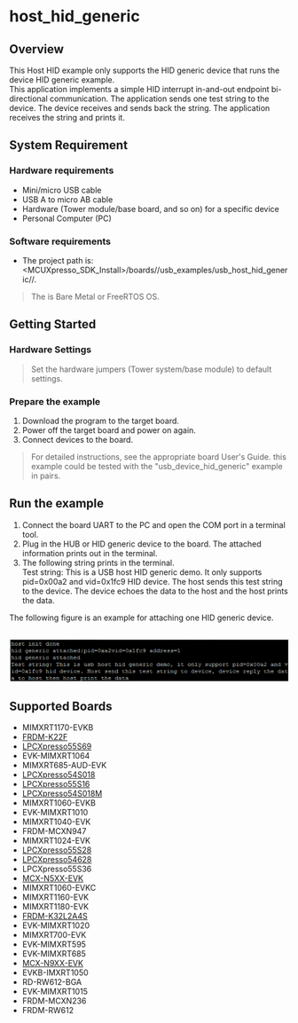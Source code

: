 # host_hid_generic



## Overview

This Host HID example only supports the HID generic device that runs the device HID generic example. 
<br> This application implements a simple HID interrupt in-and-out endpoint bi-directional communication.
The application sends one test string to the device. The device receives and sends back the string. The application receives the string and prints it.

## System Requirement

### Hardware requirements

- Mini/micro USB cable
- USB A to micro AB cable
- Hardware (Tower module/base board, and so on) for a specific device
- Personal Computer (PC)


### Software requirements

- The project path is: 
<br> <MCUXpresso_SDK_Install>/boards/<board>/usb_examples/usb_host_hid_generic/<rtos>/<toolchain>.
> The <rtos> is Bare Metal or FreeRTOS OS.


## Getting Started

### Hardware Settings

> Set the hardware jumpers (Tower system/base module) to default settings.


### Prepare the example 

1.  Download the program to the target board.
2.  Power off the target board and power on again.
3.  Connect devices to the board.

> For detailed instructions, see the appropriate board User's Guide.
> this example could be tested with the "usb_device_hid_generic" example in pairs.

## Run the example

1.  Connect the board UART to the PC and open the COM port in a terminal tool.
2.  Plug in the HUB or HID generic device to the board. The attached information prints out in the terminal.
3.  The following string prints in the terminal.
<br>  Test string: This is a USB host HID generic demo. It only supports pid=0x00a2 and vid=0x1fc9 HID device. 
The host sends this test string to the device. The device echoes the data to the host and the host prints the data.

The following figure is an example for attaching one HID generic device.

<br>![Attach HID generic device](host_hid_generic_output.jpg "Attach HID generic device")




## Supported Boards
- MIMXRT1170-EVKB
- [FRDM-K22F](../../_boards/frdmk22f/usb_examples/usb_host_hid_generic/example_board_readme.md)
- [LPCXpresso55S69](../../_boards/lpcxpresso55s69/usb_examples/usb_host_hid_generic/example_board_readme.md)
- EVK-MIMXRT1064
- MIMXRT685-AUD-EVK
- [LPCXpresso54S018](../../_boards/lpcxpresso54s018/usb_examples/usb_host_hid_generic/example_board_readme.md)
- [LPCXpresso55S16](../../_boards/lpcxpresso55s16/usb_examples/usb_host_hid_generic/example_board_readme.md)
- [LPCXpresso54S018M](../../_boards/lpcxpresso54s018m/usb_examples/usb_host_hid_generic/example_board_readme.md)
- MIMXRT1060-EVKB
- EVK-MIMXRT1010
- MIMXRT1040-EVK
- FRDM-MCXN947
- MIMXRT1024-EVK
- [LPCXpresso55S28](../../_boards/lpcxpresso55s28/usb_examples/usb_host_hid_generic/example_board_readme.md)
- [LPCXpresso54628](../../_boards/lpcxpresso54628/usb_examples/usb_host_hid_generic/example_board_readme.md)
- LPCXpresso55S36
- [MCX-N5XX-EVK](../../_boards/mcxn5xxevk/usb_examples/usb_host_hid_generic/example_board_readme.md)
- MIMXRT1060-EVKC
- MIMXRT1160-EVK
- MIMXRT1180-EVK
- [FRDM-K32L2A4S](../../_boards/frdmk32l2a4s/usb_examples/usb_host_hid_generic/example_board_readme.md)
- EVK-MIMXRT1020
- MIMXRT700-EVK
- EVK-MIMXRT595
- EVK-MIMXRT685
- [MCX-N9XX-EVK](../../_boards/mcxn9xxevk/usb_examples/usb_host_hid_generic/example_board_readme.md)
- EVKB-IMXRT1050
- RD-RW612-BGA
- EVK-MIMXRT1015
- FRDM-MCXN236
- FRDM-RW612
